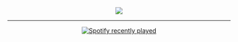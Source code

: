 <!-- h4 align="center">Hi 👋</h4-->
<div align="center">
  <a href="https://open.spotify.com/user/31bzd4gra6amj6cioyeyq2fe4qba">
    <img src="http://github-profile-summary-cards.vercel.app/api/cards/profile-details?username=MurageKabui&theme=zenburn">
  </a>
</div>

<!-- img src="http://github-profile-summary-cards.vercel.app/api/cards/repos-per-language?username=MurageKabui&theme=zenburn&exclude=html">
<img src="http://github-profile-summary-cards.vercel.app/api/cards/most-commit-language?username=MurageKabui&theme=zenburn&exclude=html" -->
<hr>
<div align="center">
  <a href="https://open.spotify.com/user/31bzd4gra6amj6cioyeyq2fe4qba">
    <img src="https://spotify-recently-played-readme.vercel.app/api?user=31bzd4gra6amj6cioyeyq2fe4qba&count=10&width=600" alt="Spotify recently played"/>
  </a>
</div>
